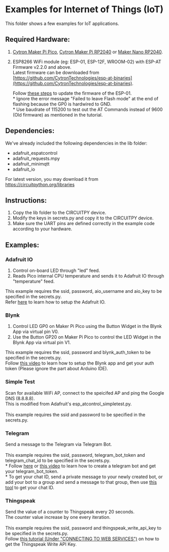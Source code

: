 # Examples for Internet of Things (IoT)
This folder shows a few examples for IoT applications.

## Required Hardware:
1. [Cytron Maker Pi Pico](https://www.cytron.io/p-maker-pi-pico), [Cytron Maker Pi RP2040](https://www.cytron.io/p-maker-pi-rp2040) or [Maker Nano RP2040](https://www.cytron.io/p-maker-nano-rp2040).
2. ESP8266 WiFi module (eg: ESP-01, ESP-12F, WROOM-02) with ESP-AT Firmware v2.2.0 and above.<br>
   Latest firmware can be downloaded from [https://github.com/CytronTechnologies/esp-at-binaries](https://github.com/CytronTechnologies/esp-at-binaries).
   
   Follow [these steps](https://www.elec-cafe.com/esp8266-esp-01-firmware-update/) to update the firmware of the ESP-01.<br>
   \* Ignore the error message "Failed to leave Flash mode" at the end of flashing because the GP0 is hardwired to GND.<br>
   \* Use baudrate of 115200 to test out the AT Commands instead of 9600 (Old firmware) as mentioned in the tutorial.

## Dependencies:
We've already included the following dependencies in the lib folder:
- adafruit_espatcontrol
- adafruit_requests.mpy
- adafruit_minimqtt
- adafruit_io

For latest version, you may download it from https://circuitpython.org/libraries

## Instructions:
1. Copy the lib folder to the CIRCUITPY device.
2. Modify the keys in secrets.py and copy it to the CIRCUITPY device.
3. Make sure the UART pins are defined correctly in the example code according to your hardware.

## Examples:
### Adafruit IO
1. Control on-board LED through "led" feed.
2. Reads Pico internal CPU temperature and sends it to Adafruit IO through "temperature" feed.

This example requires the ssid, password, aio_username and aio_key to be specified in the secrets.py.<br>
Refer [here](https://learn.adafruit.com/quickstart-rp2040-pico-with-wifi-and-circuitpython/usage-with-adafruit-io) to learn how to setup the Adafruit IO.

### Blynk
1. Control LED GP0 on Maker Pi Pico using the Button Widget in the Blynk App via virtual pin V0.
2. Use the Button GP20 on Maker Pi Pico to control the LED Widget in the Blynk App via virtual pin V1.

This example requires the ssid, password and blynk_auth_token to be specified in the secrets.py.<br>
Follow [this video](https://youtu.be/UBQCaxfeBKY?t=93) to learn how to setup the Blynk app and get your auth token (Please ignore the part about Arduino IDE).

### Simple Test
Scan for available WiFi AP, connect to the speicifed AP and ping the Google DNS (8.8.8.8).<br>
This is modified from Adafruit's esp_atcontrol_simpletest.py.<br>
<br>
This example requires the ssid and password to be specified in the secrets.py.

### Telegram
Send a message to the Telegram via Telegram Bot.<br>
<br>
This example requires the ssid, password, telegram_bot_token and telegram_chat_id to be specified in the secrets.py.<br>
\* Follow [here](https://core.telegram.org/bots#6-botfather) or [this video](https://youtu.be/dqk77sUgZKs?t=36) to learn how to create a telegram bot and get your telegram_bot_token.<br>
\* To get your chat ID, send a private message to your newly created bot, or add your bot to a group and send a message to that group, then use [this tool](https://sean-bradley.medium.com/get-telegram-chat-id-80b575520659) to get your chat ID.

### Thingspeak
Send the value of a counter to Thingspeak every 20 seconds.<br>
The counter value increase by one every iteration.<br>
<br>
This example requires the ssid, password and thingspeak_write_api_key to be specified in the secrets.py.<br>
Follow [this tutorial (Under "CONNECTING TO WEB SERVICES")](https://tutorial.cytron.io/2016/12/16/thingspeak-store-display-digital-compass-data-web-services-espresso-lite-v2-0/) on how to get the Thingspeak Write API Key.
